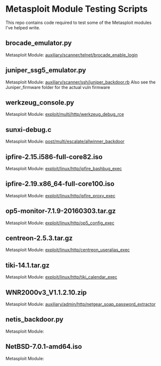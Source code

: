 # Metasploit Module Testing Scripts
This repo contains code required to test some of the Metasploit modules I've helped write.

## brocade_emulator.py
Metasploit Module: [auxiliary/scanner/telnet/brocade_enable_login](https://www.rapid7.com/db/modules/auxiliary/scanner/telnet/brocade_enable_login)

## juniper_ssg5_emulator.py
Metasploit Module: [auxiliary/scanner/ssh/juniper_backdoor.rb](https://www.rapid7.com/db/modules/auxiliary/scanner/ssh/juniper_backdoor)
Also see the Juniper_firmware folder for the actual vuln firmware

## werkzeug_console.py
Metasploit Module: [exploit/multi/http/werkzeug_debug_rce](https://www.rapid7.com/db/modules/exploit/multi/http/werkzeug_debug_rce)

## sunxi-debug.c
Metasploit Module: [post/multi/escalate/allwinner_backdoor](https://www.rapid7.com/db/modules/post/multi/escalate/allwinner_backdoor)

## ipfire-2.15.i586-full-core82.iso
Metasploit Module: [exploit/linux/http/ipfire_bashbug_exec](https://www.rapid7.com/db/modules/exploit/linux/http/ipfire_bashbug_exec)

## ipfire-2.19.x86_64-full-core100.iso
Metasploit Module: [exploit/linux/http/ipfire_proxy_exec](https://www.rapid7.com/db/modules/exploit/linux/http/ipfire_proxy_exec)

## op5-monitor-7.1.9-20160303.tar.gz
Metasploit Module: [exploit/linux/http/op5_config_exec](https://www.rapid7.com/db/modules/exploit/linux/http/op5_config_exec)

## centreon-2.5.3.tar.gz
Metasploit Module: [exploit/linux/http/centreon_useralias_exec](https://www.rapid7.com/db/modules/exploit/linux/http/centreon_useralias_exec)

## tiki-14.1.tar.gz
Metasploit Module: [exploit/linux/http/tiki_calendar_exec](https://www.rapid7/db/modules/exploit/linux/http/tiki_calendar_exec)

## WNR2000v3_V1.1.2.10.zip
Metasploit Module: [auxiliary/admin/http/netgear_soap_password_extractor](https://www.rapid7.com/db/modules/auxiliary/admin/http/netgear_soap_password_extractor)

## netis_backdoor.py
Metasploit Module: []()

## NetBSD-7.0.1-amd64.iso
Metasploit Module: []()
